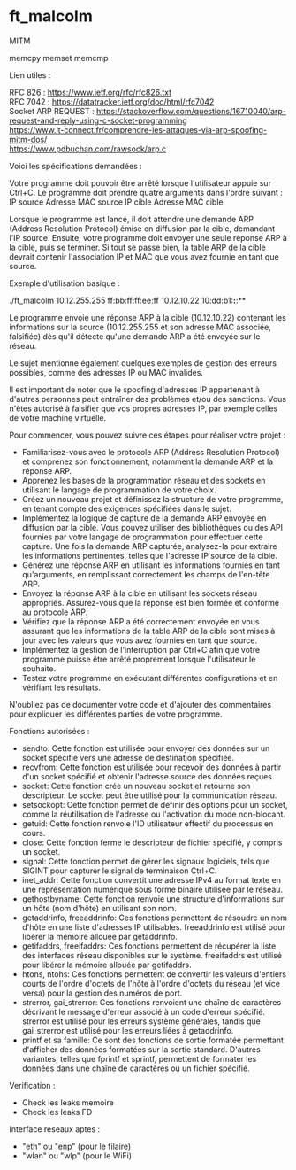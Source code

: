 # ft_malcolm
MITM


memcpy
memset
memcmp

Lien utiles :

RFC 826 : https://www.ietf.org/rfc/rfc826.txt  
RFC 7042 : https://datatracker.ietf.org/doc/html/rfc7042  
Socket ARP REQUEST : https://stackoverflow.com/questions/16710040/arp-request-and-reply-using-c-socket-programming  
https://www.it-connect.fr/comprendre-les-attaques-via-arp-spoofing-mitm-dos/  
https://www.pdbuchan.com/rawsock/arp.c


 Voici les spécifications demandées :

Votre programme doit pouvoir être arrêté lorsque l'utilisateur appuie sur Ctrl+C.
Le programme doit prendre quatre arguments dans l'ordre suivant :
IP source
Adresse MAC source
IP cible
Adresse MAC cible

Lorsque le programme est lancé, il doit attendre une demande ARP (Address Resolution Protocol) émise en diffusion par la cible, demandant l'IP source. Ensuite, votre programme doit envoyer une seule réponse ARP à la cible, puis se terminer. Si tout se passe bien, la table ARP de la cible devrait contenir l'association IP et MAC que vous avez fournie en tant que source.

Exemple d'utilisation basique :

./ft_malcolm 10.12.255.255 ff:bb:ff:ff:ee:ff 10.12.10.22 10:dd:b1:**:**:**

Le programme envoie une réponse ARP à la cible (10.12.10.22) contenant les informations sur la source (10.12.255.255 et son adresse MAC associée, falsifiée) dès qu'il détecte qu'une demande ARP a été envoyée sur le réseau.

Le sujet mentionne également quelques exemples de gestion des erreurs possibles, comme des adresses IP ou MAC invalides.

Il est important de noter que le spoofing d'adresses IP appartenant à d'autres personnes peut entraîner des problèmes et/ou des sanctions. Vous n'êtes autorisé à falsifier que vos propres adresses IP, par exemple celles de votre machine virtuelle.


Pour commencer, vous pouvez suivre ces étapes pour réaliser votre projet :

- Familiarisez-vous avec le protocole ARP (Address Resolution Protocol) et comprenez son fonctionnement, notamment la demande ARP et la réponse ARP.
- Apprenez les bases de la programmation réseau et des sockets en utilisant le langage de programmation de votre choix.
- Créez un nouveau projet et définissez la structure de votre programme, en tenant compte des exigences spécifiées dans le sujet.
- Implémentez la logique de capture de la demande ARP envoyée en diffusion par la cible. Vous pouvez utiliser des bibliothèques ou des API fournies par votre langage de programmation pour effectuer cette capture.
Une fois la demande ARP capturée, analysez-la pour extraire les informations pertinentes, telles que l'adresse IP source de la cible.
- Générez une réponse ARP en utilisant les informations fournies en tant qu'arguments, en remplissant correctement les champs de l'en-tête ARP.
- Envoyez la réponse ARP à la cible en utilisant les sockets réseau appropriés. Assurez-vous que la réponse est bien formée et conforme au protocole ARP.
- Vérifiez que la réponse ARP a été correctement envoyée en vous assurant que les informations de la table ARP de la cible sont mises à jour avec les valeurs que vous avez fournies en tant que source.
- Implémentez la gestion de l'interruption par Ctrl+C afin que votre programme puisse être arrêté proprement lorsque l'utilisateur le souhaite.
- Testez votre programme en exécutant différentes configurations et en vérifiant les résultats.

N'oubliez pas de documenter votre code et d'ajouter des commentaires pour expliquer les différentes parties de votre programme.


Fonctions autorisées :

- sendto: 
Cette fonction est utilisée pour envoyer des données sur un socket spécifié vers une adresse de destination spécifiée.
- recvfrom: 
Cette fonction est utilisée pour recevoir des données à partir d'un socket spécifié et obtenir l'adresse source des données reçues.
- socket: 
Cette fonction crée un nouveau socket et retourne son descripteur. Le socket peut être utilisé pour la communication réseau.
- setsockopt: 
Cette fonction permet de définir des options pour un socket, comme la réutilisation de l'adresse ou l'activation du mode non-blocant.
- getuid: 
Cette fonction renvoie l'ID utilisateur effectif du processus en cours.
- close: 
Cette fonction ferme le descripteur de fichier spécifié, y compris un socket.
- signal: 
Cette fonction permet de gérer les signaux logiciels, tels que SIGINT pour capturer le signal de terminaison Ctrl+C.
- inet_addr: 
Cette fonction convertit une adresse IPv4 au format texte en une représentation numérique sous forme binaire utilisée par le réseau.
- gethostbyname: 
Cette fonction renvoie une structure d'informations sur un hôte (nom d'hôte) en utilisant son nom.
- getaddrinfo, freeaddrinfo: 
Ces fonctions permettent de résoudre un nom d'hôte en une liste d'adresses IP utilisables. freeaddrinfo est utilisé pour libérer la mémoire allouée par getaddrinfo.
- getifaddrs, freeifaddrs: 
Ces fonctions permettent de récupérer la liste des interfaces réseau disponibles sur le système. freeifaddrs est utilisé pour libérer la mémoire allouée par getifaddrs.
- htons, ntohs: 
Ces fonctions permettent de convertir les valeurs d'entiers courts de l'ordre d'octets de l'hôte à l'ordre d'octets du réseau (et vice versa) pour la gestion des numéros de port.
- strerror, gai_strerror: 
Ces fonctions renvoient une chaîne de caractères décrivant le message d'erreur associé à un code d'erreur spécifié. strerror est utilisé pour les erreurs système générales, tandis que gai_strerror est utilisé pour les erreurs liées à getaddrinfo.
- printf et sa famille: 
Ce sont des fonctions de sortie formatée permettant d'afficher des données formatées sur la sortie standard. D'autres variantes, telles que fprintf et sprintf, permettent de formater les données dans une chaîne de caractères ou un fichier spécifié.


Verification :
- Check les leaks memoire
- Check les leaks FD


Interface reseaux aptes :
- "eth" ou "enp" (pour le filaire)
- "wlan" ou "wlp" (pour le WiFi)